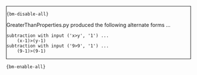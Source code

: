 <div style="border:1px solid black;">

`{bm-disable-all}`

GreaterThanProperties.py produced the following alternate forms ...

```
subtraction with input ('x>y', '1') ...
    (x-1)>(y-1)
subtraction with input ('9>9', '1') ...
    (9-1)>(9-1)
```

</div>

`{bm-enable-all}`

